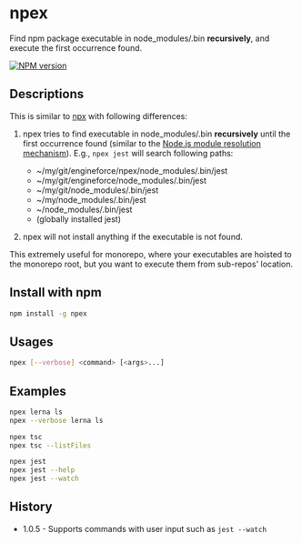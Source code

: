# npex

Find npm package executable in node_modules/.bin **recursively**, and execute the first occurrence found.

[![NPM version][1]][2]

## Descriptions

This is similar to [npx](https://www.npmjs.com/package/npx) with following differences:

1. npex tries to find executable in node_modules/.bin **recursively** until the first occurrence found (similar to the [Node.js module resolution mechanism](https://nodejs.org/api/modules.html#modules_loading_from_node_modules_folders)). E.g., `npex jest` will search following paths:

   - ~/my/git/engineforce/npex/node_modules/.bin/jest
   - ~/my/git/engineforce/node_modules/.bin/jest
   - ~/my/git/node_modules/.bin/jest
   - ~/my/node_modules/.bin/jest
   - ~/node_modules/.bin/jest
   - (globally installed jest)

2. npex will not install anything if the executable is not found.

This extremely useful for monorepo, where your executables are hoisted to the monorepo root, but you want to execute them from sub-repos' location.

## Install with npm

```sh
npm install -g npex
```

## Usages

```sh
npex [--verbose] <command> [<args>...]
```

## Examples

```sh
npex lerna ls
npex --verbose lerna ls

npex tsc
npex tsc --listFiles

npex jest
npex jest --help
npex jest --watch
```

## History

- 1.0.5 - Supports commands with user input such as `jest --watch`

[1]: https://badge.fury.io/js/npex.svg
[2]: https://badge.fury.io/js/npex
